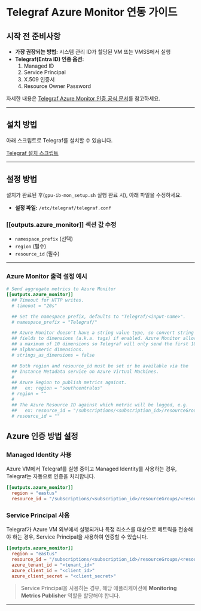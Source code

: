 # Telegraf Azure Monitor 연동 가이드

## 시작 전 준비사항

- **가장 권장되는 방법:** 시스템 관리 ID가 할당된 VM 또는 VMSS에서 실행
- **Telegraf(Entra ID) 인증 옵션:**
  1. Managed ID
  2. Service Principal
  3. X.509 인증서
  4. Resource Owner Password

자세한 내용은 [Telegraf Azure Monitor 인증 공식 문서](https://github.com/influxdata/telegraf/tree/release-1.15/plugins/outputs/azure_monitor#authentication)를 참고하세요.

---

## 설치 방법

아래 스크립트로 Telegraf를 설치할 수 있습니다.

[Telegraf 설치 스크립트](https://raw.githubusercontent.com/vinil-v/gpu-ib-monitoring/refs/heads/main/scripts/gpu-ib-mon_setup.sh)

---

## 설정 방법

설치가 완료된 후(`gpu-ib-mon_setup.sh` 실행 완료 시), 아래 파일을 수정하세요.

- **설정 파일:** `/etc/telegraf/telegraf.conf`

### [[outputs.azure_monitor]] 섹션 값 수정

- `namespace_prefix` (선택)
- `region` (필수)
- `resource_id` (필수)

---

### Azure Monitor 출력 설정 예시

````toml
# Send aggregate metrics to Azure Monitor
[[outputs.azure_monitor]]
  ## Timeout for HTTP writes.
  # timeout = "20s"

  ## Set the namespace prefix, defaults to "Telegraf/<input-name>".
  # namespace_prefix = "Telegraf/"

  ## Azure Monitor doesn't have a string value type, so convert string
  ## fields to dimensions (a.k.a. tags) if enabled. Azure Monitor allows
  ## a maximum of 10 dimensions so Telegraf will only send the first 10
  ## alphanumeric dimensions.
  # strings_as_dimensions = false

  ## Both region and resource_id must be set or be available via the
  ## Instance Metadata service on Azure Virtual Machines.
  #
  ## Azure Region to publish metrics against.
  ##   ex: region = "southcentralus"
  # region = ""
  #
  ## The Azure Resource ID against which metric will be logged, e.g.
  ##   ex: resource_id = "/subscriptions/<subscription_id>/resourceGroups/<resource_group>/providers/Microsoft.Compute/virtualMachines/<vm_name>"
  # resource_id = ""
````

## Azure 인증 방법 설정

### Managed Identity 사용

Azure VM에서 Telegraf를 실행 중이고 Managed Identity를 사용하는 경우, Telegraf는 자동으로 인증을 처리합니다.

```toml
[[outputs.azure_monitor]]
  region = "eastus"
  resource_id = "/subscriptions/<subscription_id>/resourceGroups/<resource_group>/providers/Microsoft.Compute/virtualMachines/<vm_name>"
```

### Service Principal 사용

Telegraf가 Azure VM 외부에서 실행되거나 특정 리소스를 대상으로 메트릭을 전송해야 하는 경우, Service Principal을 사용하여 인증할 수 있습니다.

```toml
[[outputs.azure_monitor]]
  region = "eastus"
  resource_id = "/subscriptions/<subscription_id>/resourceGroups/<resource_group>/providers/Microsoft.Compute/virtualMachines/<vm_name>"
  azure_tenant_id = "<tenant_id>"
  azure_client_id = "<client_id>"
  azure_client_secret = "<client_secret>"
```

> Service Principal을 사용하는 경우, 해당 애플리케이션에 **Monitoring Metrics Publisher** 역할을 할당해야 합니다.

---
